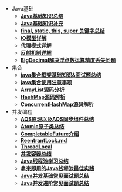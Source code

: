 [//]: # (https://cdn.jsdelivr.net/gh/phk1042791021/JavaNoteBook/docs/README.md)
- Java基础
   - [**Java基础知识总结**](java/basis/java基础知识总结.md)
   - [**Java基础知识补充**](java/basis/why-there-only-value-passing-in-java.md)
   - [**final, static, this, super 关键字总结**](java/basis/java-keyword-summary.md)
   - [**IO模型详解**](java/basis/io模型详解.md)
   - [**代理模式详解**](java/basis/代理模式详解.md)
   - [**反射机制详解**](java/basis/反射机制详解.md)
   - [**BigDecimal解决浮点数运算精度丢失问题**](java/basis/bigdecimal.md)
- 集合
   - [**java集合框架基础知识&面试题总结**](java/collection/java集合框架基础知识&面试题总结.md)
   - [**java集合使用注意事项**](java/collection/java集合使用注意事项.md)
   - [**ArrayList源码分析**](java/collection/arraylist-source-code.md)
   - [**HashMap源码解析**](java/collection/hashmap-source-code.md)
   - [**ConcurrentHashMap源码解析**](java/collection/concurrent-hash-map-source-code.md)
- 并发编程
   - [**AQS原理以及AQS同步组件总结**](java/concurrent/aqs原理以及aqs同步组件总结.md)
   - [**Atomic原子类总结**](java/concurrent/atomic原子类总结.md)
   - [**CompletableFuture介绍**](java/concurrent/completablefuture-intro.md)
   - [**ReentrantLock.md**](java/concurrent/reentrantlock.md)
   - [**ThreadLocal**](java/concurrent/threadlocal.md)
   - [**并发容器总结**](java/concurrent/并发容器总结.md)
   - [**Java线程池学习总结**](java/concurrent/java线程池学习总结.md)
   - [**拿来即用的Java线程池最佳实践**](java/concurrent/拿来即用的java线程池最佳实践.md)
   - [**Java并发基础常见面试题总结**](java/concurrent/java并发基础常见面试题总结.md)
   - [**Java并发进阶常见面试题总结**](java/concurrent/java并发进阶常见面试题总结.md)
